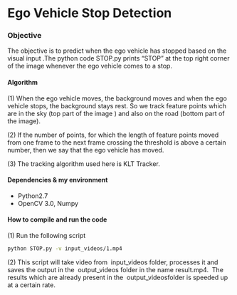 
# **Ego Vehicle Stop Detection**

### Objective
The objective is to predict when the ego vehicle has stopped based on the visual input​ .The
python code STOP.py prints “STOP” at the top right corner of the image whenever the ego vehicle
comes to a stop.

#### Algorithm

(1) When the ego vehicle moves, the background moves and when the ego vehicle stops,
the background stays rest. So we track feature points which are in the sky (top part of
the image ) and also on the road (bottom part of the image).

(2) If the number of points, for which the length of feature points moved from one frame to
the next frame crossing the threshold is above a certain number, then we say that the
ego vehicle has moved.

(3) The tracking algorithm used here is KLT Tracker.

#### Dependencies & my environment


* Python2.7
* OpenCV 3.0, Numpy

#### How to compile and run the code

(1) Run the following script
```sh
python STOP.py -v input_videos/1.mp4
```
(2) This script will take video from ​ input_videos​ folder, processes it and saves the output
in the ​ output_videos​ folder in the name ​ result.mp4. ​ The results which are already present in
the ​ output_videos​ folder is speeded up at a certain rate.
